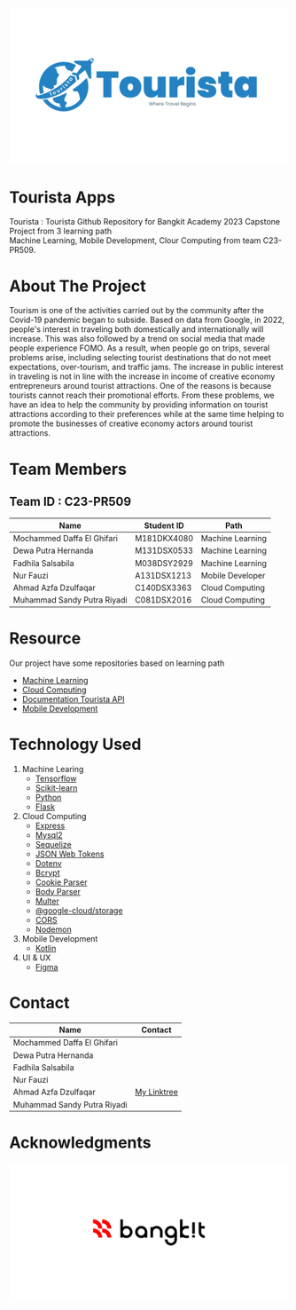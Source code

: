 ![Tourista App Logo!](/logo/tourista_logo_large.png)

# Tourista Apps
Tourista : Tourista Github Repository for Bangkit Academy 2023 Capstone Project from 3 learning path <br>
Machine Learning, Mobile Development, Clour Computing from team C23-PR509.

# About The Project
Tourism is one of the activities carried out by the community after the Covid-19 pandemic began to subside. Based on data from Google, in 2022, people's interest in traveling both domestically and internationally will increase. This was also followed by a trend on social media that made people experience FOMO. As a result, when people go on trips, several problems arise, including selecting tourist destinations that do not meet expectations, over-tourism, and traffic jams. The increase in public interest in traveling is not in line with the increase in income of creative economy entrepreneurs around tourist attractions. One of the reasons is because tourists cannot reach their promotional efforts. From these problems, we have an idea to help the community by providing information on tourist attractions according to their preferences while at the same time helping to promote the businesses of creative economy actors around tourist attractions.

# Team Members
## Team ID : C23-PR509

| Name                       | Student ID  | Path             |
|----------------------------|------------ |------------------|
| Mochammed Daffa El Ghifari | M181DKX4080 | Machine Learning |
| Dewa Putra Hernanda        | M131DSX0533 | Machine Learning |
| Fadhila Salsabila          | M038DSY2929 | Machine Learning |
| Nur Fauzi                  | A131DSX1213 | Mobile Developer |
| Ahmad Azfa Dzulfaqar       | C140DSX3363 | Cloud Computing  |
| Muhammad Sandy Putra Riyadi| C081DSX2016 | Cloud Computing  |

# Resource
Our project have some repositories based on learning path
<ul>
    <li><a href="https://github.com/Six-Kizuki-to-the-moon/Machine-Learning">Machine Learning</a></li>
    <li><a href="https://github.com/Six-Kizuki-to-the-moon/tourista-api">Cloud Computing</a></li>
    <li><a href="https://github.com/Six-Kizuki-to-the-moon/Tourista-API-Documentation">Documentation Tourista API</a></li>
    <li><a href="https://github.com/Six-Kizuki-to-the-moon/Tourista-App">Mobile Development</a></li>
</ul>

# Technology Used
1. Machine Learing
    - <a href="https://www.tensorflow.org/">Tensorflow</a>
    - <a href="https://scikit-learn.org/">Scikit-learn</a>
    - <a href="https://www.python.org/">Python</a>
    - <a href="https://flask.palletsprojects.com/">Flask</a>
2. Cloud Computing
    - [Express](https://expressjs.com/)
    - [Mysql2](https://www.npmjs.com/package/mysql2)
    - [Sequelize](https://sequelize.org/)
    - [JSON Web Tokens](https://jwt.io/)
    - [Dotenv](https://www.dotenv.org/)
    - [Bcrypt](https://www.npmjs.com/package/bcrypt)
    - [Cookie Parser](https://www.npmjs.com/package/cookie-parser)
    - [Body Parser](https://www.npmjs.com/package/body-parser)
    - [Multer](https://www.npmjs.com/package/multer)
    - [@google-cloud/storage](https://www.npmjs.com/package/@google-cloud/storage)
    - [CORS](https://www.npmjs.com/package/cors)
    - [Nodemon](https://nodemon.io/)
3. Mobile Development
    - <a href="https://kotlinlang.org/">Kotlin</a>
4. UI & UX
    - <a href="https://www.figma.com/">Figma</a>

# Contact
| Name                       | Contact     |
|----------------------------|------------ |
| Mochammed Daffa El Ghifari |             |
| Dewa Putra Hernanda        |             |
| Fadhila Salsabila          |             |
| Nur Fauzi                  |             |
| Ahmad Azfa Dzulfaqar       |[My Linktree](https://linktr.ee/MusketeerHD)             |
| Muhammad Sandy Putra Riyadi|             |

# Acknowledgments
![Bangkit Academy!](/logo/bangkit-logo.png)
